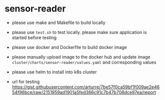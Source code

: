 # sensor-reader

* please use make and Makefile to build locally
* please use `test.sh` to test locally. please make sure application is started before testing
* please use docker and Dockerfile to build docker image
* please manually upload image to the docker hub and update  image `cluster/charts/sensor-reader/values.yaml` and corresponding values
* please use helm to install into k8s cluster



* url for testing https://gist.githubusercontent.com/arturre/7be57f0ca59bf1f009ae2e4654f96bce/raw/2151959ad1901a5fed366c91c7b47b708dce97ea/report